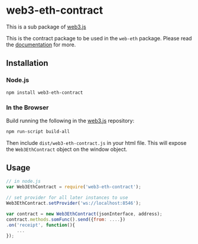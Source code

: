 # web3-eth-contract

This is a sub package of [web3.js][repo]

This is the contract package to be used in the `web-eth` package.
Please read the [documentation][docs] for more.

## Installation

### Node.js

```bash
npm install web3-eth-contract
```

### In the Browser

Build running the following in the [web3.js][repo] repository:

```bash
npm run-script build-all
```

Then include `dist/web3-eth-contract.js` in your html file.
This will expose the `Web3EthContract` object on the window object.


## Usage

```js
// in node.js
var Web3EthContract = require('web3-eth-contract');

// set provider for all later instances to use
Web3EthContract.setProvider('ws://localhost:8546');

var contract = new Web3EthContract(jsonInterface, address);
contract.methods.somFunc().send({from: ....})
.on('receipt', function(){
    ...
});
```


[docs]: http://web3js.readthedocs.io/en/1.0/
[repo]: https://github.com/ethereum/web3.js


